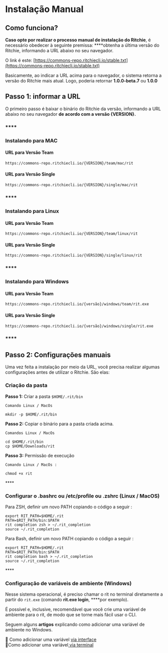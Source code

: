 # Instalação Manual

## Como funciona? 

**Caso opte por realizar o processo manual de instalação do Ritchie**, é necessário obedecer à seguinte premissa: ****obtenha a última versão do Ritchie, informando a URL abaixo no seu navegador. 

O link é este: [https://commons-repo.ritchiecli.io/stable.txt](https://commons-repo.ritchiecli.io/stable.txt)

Basicamente, ao indicar a URL acima para o navegador, o sistema retorna a versão do Ritchie mais atual. Logo, poderia retornar **1.0.0-beta.7** ou **1.0.0**  


## Passo 1: informar a URL 

O primeiro passo é baixar o binário do Ritchie da versão, informando a URL abaixo no seu navegador **de acordo com a versão {VERSION}.**

### \*\*\*\*

### **Instalando para MAC**

#### URL para Versão Team 

```text
https://commons-repo.ritchiecli.io/{VERSION}/team/mac/rit
```

#### URL para Versão Single

```text
https://commons-repo.ritchiecli.io/{VERSION}/single/mac/rit
```

### \*\*\*\*

### **Instalando para Linux**

#### URL para Versão Team 

```text
https://commons-repo.ritchiecli.io/{VERSION}/team/linux/rit
```

#### URL para Versão Single

```text
https://commons-repo.ritchiecli.io/{VERSION}/single/linux/rit
```

### \*\*\*\*

### **Instalando para Windows** 

#### URL para Versão Team 

```text
https://commons-repo.ritchiecli.io/{versão}/windows/team/rit.exe
```

#### URL para Versão Single

```text
https://commons-repo.ritchiecli.io/{versão}/windows/single/rit.exe
```

### \*\*\*\*

## **Passo 2: Configurações manuais**

Uma vez feita a instalação por meio da URL, você precisa realizar algumas configurações antes de utilizar o Ritchie. São elas: 

### **Criação da pasta**

**Passo 1:** Criar a pasta `$HOME/.rit/bin`

```text
Comando Linux / MacOs

mkdir -p $HOME/.rit/bin
```

**Passo 2:** Copiar o binário para a pasta criada acima. 

```text
Comandos Linux / MacOs

cd $HOME/.rit/bin 
cp $HOME/Downloads/rit
```

**Passo 3:** Permissão de execução

```
Comando Linux / MacOs : 

chmod +x rit
```

\*\*\*\*

### **Configurar o .bashrc ou /etc/profile ou .zshrc \(Linux / MacOS\)**

Para ZSH, definir um novo PATH copiando o código a seguir :

```text
export RIT_PATH=$HOME/.rit
PATH=$RIT_PATH/bin:$PATH
rit completion zsh > ~/.rit_completion
source ~/.rit_completion
```

Para Bash, definir um novo PATH copiando o código a seguir :

```text
export RIT_PATH=$HOME/.rit
PATH=$RIT_PATH/bin:$PATH
rit completion bash > ~/.rit_completion
source ~/.rit_completion
```

\*\*\*\*

### **Configuração de variáveis de ambiente \(Windows\)**

Nesse sistema operacional, é preciso chamar o rit no terminal diretamente a partir do `rit.exe` \(comando **rit.exe login**, ****por exemplo\). 

É possível e, inclusive, recomendável que você crie uma variável de ambiente para o rit, de modo que se torne mais fácil usar o CLI.

Seguem alguns **artigos** explicando como adicionar uma variável de ambiente no Windows.

📖 Como adicionar uma variável [via interface](https://professor-falken.com/pt/windows/como-configurar-la-ruta-y-las-variables-de-entorno-en-windows-10/)  
📖Como adicionar uma variável[ via terminal](https://devcontent.com.br/artigos/windows/o-que-sao-como-alterar-criar-excluir-variaveis-de-ambiente)

